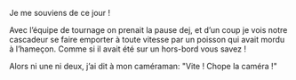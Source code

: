 Je me souviens de ce jour !

Avec l’équipe de tournage on prenait la pause dej, et d’un coup je vois notre cascadeur
se faire emporter à toute vitesse par un poisson qui avait mordu à l’hameçon. Comme si
il avait été sur un hors-bord vous savez !

Alors ni une ni deux, j’ai dit à mon caméraman: "Vite ! Chope la caméra !"
